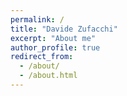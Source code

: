 ```yaml
---
permalink: /
title: "Davide Zufacchi"
excerpt: "About me"
author_profile: true
redirect_from: 
  - /about/
  - /about.html
---
```


